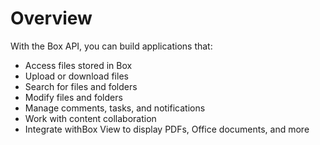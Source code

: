 # Overview

With the Box API, you can build applications that:

- Access files stored in Box
- Upload or download files
- Search for files and folders
- Modify files and folders
- Manage comments, tasks, and notifications
- Work with content collaboration
- Integrate withBox View to display PDFs, Office documents, and more
